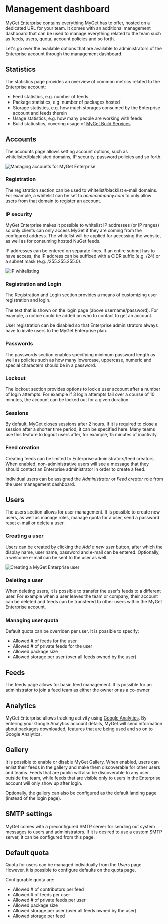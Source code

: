 # Management dashboard

[MyGet Enterprise](http://www.myget.org/enterprise) contains everything MyGet has to offer, hosted on a dedicated URL for your team. It comes with an additional management dashboard that can be used to manage everything related to the team such as feeds, users, quota, account policies and so forth.

Let's go over the available options that are available to administrators of the Enterprise account through the management dashboard.

## Statistics

The statistics page provides an overview of common metrics related to the Enterprise account:

* Feed statistics, e.g. number of feeds
* Package statistics, e.g. number of packages hosted
* Storage statistics, e.g. how much storages consumed by the Enterprise account and feeds therein
* Usage statistics, e.g. how many people are working with feeds
* Build staticstics, covering usage of [MyGet Build Services](Build-Services)

## Accounts

The accounts page allows setting account options, such as whitelisted/blacklisted domains, IP security, password policies and so forth.

![Managing accounts for MyGet Enterprise](assets/enterprise_account_management.png)

### Registration

The registration section can be used to whitelist/blacklist e-mail domains. For example, a whitelist can be set to _acmecompany.com_ to only allow users from that domain to register an account.

### IP security

MyGet Enterprise makes it possible to whitelist IP addresses \(or IP ranges\) so only clients can only access MyGet if they are coming from the configured address. The whitelist will be applied for accessing the website, as well as for consuming hosted NuGet feeds.

IP addresses can be entered on separate lines. If an entire subnet has to have access, the IP address can be suffixed with a CIDR suffix \(e.g. /24\) or a subnet mask \(e.g. /255.255.255.0\).

![IP whitelisting](assets/ip-security.png)

### Registration and Login

The Registration and Login section provides a means of customizing user registration and login.

The text that is shown on the login page \(above username/password\). For example, a notice could be added on who to contact to get an account.

User registration can be disabled so that Enterprise administrators always have to invite users to the MyGet Enterprise plan.

### Passwords

The passwords section enables specifying minimum password length as well as policies such as how many lowercase, uppercase, numeric and special characters should be in a password.

### Lockout

The lockout section provides options to lock a user account after a number of login attempts. For example if 3 login attempts fail over a course of 10 minutes, the account can be locked out for a given duration.

### Sessions

By default, MyGet closes sessions after 2 hours. If it is required to close a session after a shorter time period, it can be specified here. Many teams use this feature to logout users after, for example, 15 minutes of inactivity.

### Feed creation

Creating feeds can be limited to Enterprise administrators/feed creators. When enabled, non-administrative users will see a message that they should contact an Enterprise administrator in order to create a feed.

Individual users can be assigned the _Administrator_ or _Feed creator_ role from the user management dashboard.

## Users

The users section allows for user management. It is possible to create new users, as well as manage roles, manage quota for a user, send a password reset e-mail or delete a user.

### Creating a user

Users can be created by clicking the _Add a new user_ button, after which the display name, user name, password and e-mail can be entered. Optionally, a welcome e-mail can be sent to the user as well.

![Creating a MyGet Enterprise user](assets/add_user.png)

### Deleting a user

When deleting users, it is possible to transfer the user's feeds to a different user. For example when a user leaves the team or company, their account can be deleted and feeds can be transfered to other users within the MyGet Enterprise account.

### Managing user quota

Default quota can be overriden per user. It is possible to specify:

* Allowed \# of feeds for the user
* Allowed \# of private feeds for the user
* Allowed package size
* Allowed storage per user \(over all feeds owned by the user\)

## Feeds

The feeds page allows for basic feed management. It is possible for an administrator to join a feed team as either the owner or as a co-owner.

## Analytics

MyGet Enterprise allows tracking activity using [Google Analytics](http://www.google.com/analytics). By entering your Google Analytics account details, MyGet will send information about packages downloaded, features that are being used and so on to Google Analytics.

## Gallery

It is possible to enable or disable MyGet Gallery. When enabled, users can enlist their feeds in the gallery and make them discoverable for other users and teams. Feeds that are public will also be discoverable to any user outside the team, while feeds that are visible only to users in the Enterprise account will only show up after login.

Optionally, the gallery can also be configured as the default landing page \(instead of the login page\).

## SMTP settings

MyGet comes with a preconfigured SMTP server for sending out system messages to users and administrators. If it is desired to use a custom SMTP server, it can be configured from this page.

## Default quota

Quota for users can be managed individually from the _Users_ page. However, it is possible to configure defaults on the quota page.

Configurable quota are:

* Allowed \# of contributors per feed
* Allowed \# of feeds per user
* Allowed \# of private feeds per user
* Allowed package size
* Allowed storage per user \(over all feeds owned by the user\)
* Allowed storage per feed



